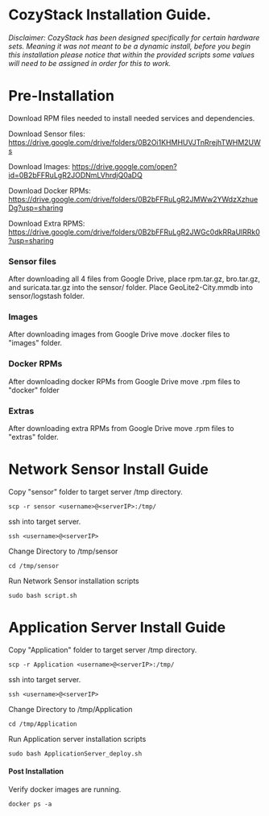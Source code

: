 # CozyStack Installation Guide.
###### Disclaimer: CozyStack has been designed specifically for certain hardware sets. Meaning it was not meant to be a dynamic install, before you begin this installation please notice that within the provided scripts some  values will need to be assigned in order for this to work.

# Pre-Installation
Download RPM files needed to install needed services and dependencies.

Download Sensor files: https://drive.google.com/drive/folders/0B2Oi1KHMHUVJTnRrejhTWHM2UWs

Download Images: https://drive.google.com/open?id=0B2bFFRuLgR2JODNmLVhrdjQ0aDQ

Download Docker RPMs:
https://drive.google.com/drive/folders/0B2bFFRuLgR2JMWw2YWdzXzhueDg?usp=sharing

Download Extra RPMS:
https://drive.google.com/drive/folders/0B2bFFRuLgR2JWGc0dkRRaUlRRk0?usp=sharing

### Sensor files
After downloading all 4 files from Google Drive, place rpm.tar.gz, bro.tar.gz, and suricata.tar.gz into the sensor/ folder. Place GeoLite2-City.mmdb into sensor/logstash folder.
### Images
After downloading images from Google Drive move .docker files to "images" folder.

### Docker RPMs
After downloading docker RPMs from Google Drive move .rpm files to "docker" folder

### Extras
After downloading extra RPMs from Google Drive move .rpm files to "extras" folder.

# Network Sensor Install Guide

Copy "sensor" folder to target server /tmp directory.
```
scp -r sensor <username>@<serverIP>:/tmp/
```
ssh into target server.
```
ssh <username>@<serverIP>
```
Change Directory to /tmp/sensor
```
cd /tmp/sensor
```
Run Network Sensor installation scripts
```
sudo bash script.sh
```

# Application Server Install Guide

Copy "Application" folder to target server /tmp directory.
```
scp -r Application <username>@<serverIP>:/tmp/
```
ssh into target server.
```
ssh <username>@<serverIP>
```
Change Directory to /tmp/Application
```
cd /tmp/Application
```
Run Application server installation scripts
```
sudo bash ApplicationServer_deploy.sh
```

#### Post Installation

Verify docker images are running.
```
docker ps -a
```
